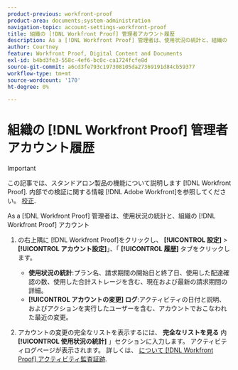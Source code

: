 ```yaml
---
product-previous: workfront-proof
product-area: documents;system-administration
navigation-topic: account-settings-workfront-proof
title: 組織の [!DNL Workfront Proof] 管理者アカウント履歴
description: As a [!DNL Workfront Proof] 管理者は、使用状況の統計と、組織の [!DNL Workfront Proof] アカウント
author: Courtney
feature: Workfront Proof, Digital Content and Documents
exl-id: b4bd3fe3-558c-4ef6-bc0c-ca1724fcfe8d
source-git-commit: a6cd3fe793c197308105da27369191d84cb59377
workflow-type: tm+mt
source-wordcount: '170'
ht-degree: 0%

---
```


# 組織の [!DNL Workfront Proof] 管理者アカウント履歴

>[!IMPORTANT]
>
>この記事では、スタンドアロン製品の機能について説明します [!DNL Workfront Proof]. 内部での検証に関する情報 [!DNL Adobe Workfront]を参照してください。 [校正](../../../review-and-approve-work/proofing/proofing.md).

As a [!DNL Workfront Proof] 管理者は、使用状況の統計と、組織の [!DNL Workfront Proof] アカウント

1. の右上隅に [!DNL Workfront Proof]をクリックし、 **[!UICONTROL 設定]** > **[!UICONTROL アカウント設定]**」、「 **[!UICONTROL 履歴]** タブをクリックします。

   * **使用状況の統計**:プラン名、請求期間の開始日と終了日、使用した配達確認の数、使用した合計ストレージを含む、現在および最新の請求期間の詳細。
   * **[!UICONTROL アカウントの変更] ログ**:アクティビティの日付と説明、およびアクションを実行したユーザーを含む、アカウントでおこなわれた最近の変更。

1. アカウントの変更の完全なリストを表示するには、 **完全なリストを見る** 内 **[!UICONTROL 使用状況の統計]** 」セクションに入力します。
アクティビティログページが表示されます。 詳しくは、 [について [!DNL Workfront Proof] アクティビティ監査証跡](../../../workfront-proof/wp-work-proofsfiles/basic-features/activity-audit-trail.md).
